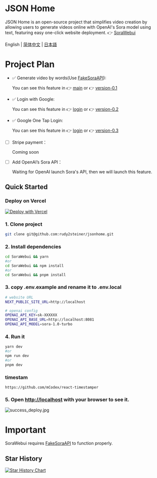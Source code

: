 
# JSON Home
JSON Home is an open-source project that simplifies video creation by allowing users to generate videos online with OpenAI's Sora model using text, featuring easy one-click website deployment.
👉 [SoraWebui](https://jsonhome.com) 

English | [简体中文](https://github.com/rudy2steiner/SoraWebui/blob/main/README.zh-CN.md) | [日本語](https://github.com/SoraWebui/SoraWebui/blob/main/README.ja-JP.md)


# Project Plan
- ✅ Generate video by words(Use [FakeSoraAPI](https://github.com/rudy2steiner/FakeSoraAPI)):

  You can see this feature in 👉 [main](https://github.com/rudy2steiner/SoraWebui/tree/main) or 👉 [version-0.1](https://github.com/SoraWebui/SoraWebui/tree/version-0.1)

- ✅ Login with Google:

  You can see this feature in 👉 [login](https://github.com/rudy2steiner/SoraWebui/tree/login) or 👉 [version-0.2](https://github.com/SoraWebui/SoraWebui/tree/version-0.2)

- ✅ Google One Tap Login:

  You can see this feature in 👉 [login](https://github.com/rudy2steiner/SoraWebui/tree/login) or 👉 [version-0.3](https://github.com/SoraWebui/SoraWebui/tree/version-0.3)

- [ ] Stripe payment：

  Coming soon

- [ ] Add OpenAI’s Sora API：

  Waiting for OpenAI launch Sora's API, then we will launch this feature.


## Quick Started

### Deploy on Vercel
[![Deploy with Vercel](https://vercel.com/button)](https://vercel.com/new/clone?repository-url=https%3A%2F%2Fgithub.com%2FSoraWebui%2FSoraWebui&project-name=SoraWebui&repository-name=SoraWebui&external-id=https%3A%2F%2Fgithub.com%2FSoraWebui%2FSoraWebui%2Ftree%2Fmain)

### 1. Clone project

```bash
git clone git@github.com:rudy2steiner/jsonhome.git
```

### 2. Install dependencies

```bash
cd SoraWebui && yarn
#or
cd SoraWebui && npm install
#or
cd SoraWebui && pnpm install
```

### 3. copy .env.example and rename it to .env.local

```bash
# website URL
NEXT_PUBLIC_SITE_URL=http://localhost

# openai config
OPENAI_API_KEY=sk-XXXXXX
OPENAI_API_BASE_URL=http://localhost:8081
OPENAI_API_MODEL=sora-1.0-turbo
```

### 4. Run it

```bash
yarn dev
#or
npm run dev
#or
pnpm dev
```
### timestam
```agsl
https://github.com/mCodex/react-timestamper

```
### 5. Open [http://localhost](http://localhost) with your browser to see it.
![success_deploy.jpg](https://sorawebui.com/success_deploy.jpg)


# Important
SoraWebui requires [FakeSoraAPI](https://github.com/SoraWebui/FakeSoraAPI) to function properly.


## Star History

[![Star History Chart](https://api.star-history.com/svg?repos=SoraWebui/SoraWebui&type=Date)](https://star-history.com/#SoraWebui/SoraWebui&Date)
